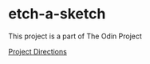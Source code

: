 # etch-a-sketch

This project is a part of The Odin Project

[Project Directions](https://www.theodinproject.com/lessons/foundations-etch-a-sketch)